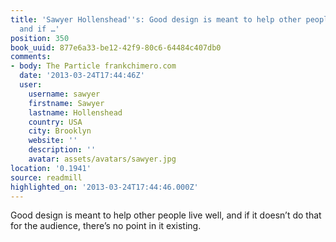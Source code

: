 ```yaml
---
title: 'Sawyer Hollenshead''s: Good design is meant to help other people live well,
  and if …'
position: 350
book_uuid: 877e6a33-be12-42f9-80c6-64484c407db0
comments:
- body: The Particle frankchimero.com
  date: '2013-03-24T17:44:46Z'
  user:
    username: sawyer
    firstname: Sawyer
    lastname: Hollenshead
    country: USA
    city: Brooklyn
    website: ''
    description: ''
    avatar: assets/avatars/sawyer.jpg
location: '0.1941'
source: readmill
highlighted_on: '2013-03-24T17:44:46.000Z'
---
```


Good design is meant to help other people live well, and if it doesn’t do that for the audience, there’s no point in it existing.